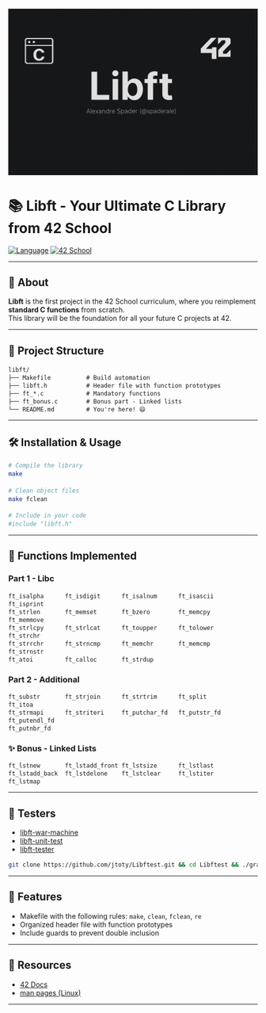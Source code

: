<p align="center">
  <img src="assets/image.png" alt="Libft Banner" />
</p>

# 📚 Libft - Your Ultimate C Library from 42 School

[![Language](https://img.shields.io/badge/Language-C-blue)]() [![42 School](https://img.shields.io/badge/42-School-000000.svg)]()

---

## 🚀 About

**Libft** is the first project in the 42 School curriculum, where you reimplement **standard C functions** from scratch.  
This library will be the foundation for all your future C projects at 42.

---

## 📁 Project Structure

```
libft/
├── Makefile          # Build automation
├── libft.h           # Header file with function prototypes
├── ft_*.c            # Mandatory functions
├── ft_bonus.c        # Bonus part - Linked lists
└── README.md         # You're here! 😄
```

---

## 🛠️ Installation & Usage

```bash
# Compile the library
make

# Clean object files
make fclean

# Include in your code
#include "libft.h"
```

---

## 🔧 Functions Implemented

### Part 1 - Libc

```
ft_isalpha      ft_isdigit      ft_isalnum      ft_isascii      ft_isprint
ft_strlen       ft_memset       ft_bzero        ft_memcpy       ft_memmove
ft_strlcpy      ft_strlcat      ft_toupper      ft_tolower      ft_strchr
ft_strrchr      ft_strncmp      ft_memchr       ft_memcmp       ft_strnstr
ft_atoi         ft_calloc       ft_strdup
```

### Part 2 - Additional

```
ft_substr       ft_strjoin      ft_strtrim      ft_split        ft_itoa
ft_strmapi      ft_striteri     ft_putchar_fd   ft_putstr_fd    ft_putendl_fd
ft_putnbr_fd
```

### ✨ Bonus - Linked Lists

```
ft_lstnew       ft_lstadd_front ft_lstsize      ft_lstlast
ft_lstadd_back  ft_lstdelone    ft_lstclear     ft_lstiter      ft_lstmap
```

---

## 🧪 Testers

- [libft-war-machine](https://github.com/0x050f/libft-war-machine)
- [libft-unit-test](https://github.com/alelievr/libft-unit-test)
- [libft-tester](https://github.com/y3ll0w42/libft-tester)

```bash
git clone https://github.com/jtoty/Libftest.git && cd Libftest && ./grademe.sh
```

---

## 📌 Features

- Makefile with the following rules: `make`, `clean`, `fclean`, `re`
- Organized header file with function prototypes
- Include guards to prevent double inclusion

---

## 📎 Resources

- [42 Docs](https://github.com/42Paris)
- [man pages (Linux)](https://man7.org/linux/man-pages/)

---
